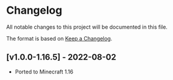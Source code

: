 # Changelog
All notable changes to this project will be documented in this file.

The format is based on [Keep a Changelog].

## [v1.0.0-1.16.5] - 2022-08-02
- Ported to Minecraft 1.16

[Keep a Changelog]: https://keepachangelog.com/en/1.0.0/